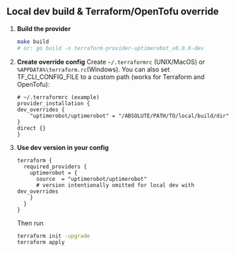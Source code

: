 ## Local dev build & Terraform/OpenTofu override

1. **Build the provider**
   ```bash
   make build
   # or: go build -o terraform-provider-uptimerobot_v0.0.0-dev
   ```

2. **Create override config**
Create ```~/.terraformrc``` (UNIX/MacOS) or ```%APPDATA%\terraform.rc```(Windows).
You can also set TF_CLI_CONFIG_FILE to a custom path (works for Terraform and OpenTofu):

    ```
    # ~/.terraformrc (example)
    provider_installation {
    dev_overrides {
        "uptimerobot/uptimerobot" = "/ABSOLUTE/PATH/TO/local/build/dir"
    }
    direct {}
    }
    ```

3. **Use dev version in your config**
    ```
    terraform {
      required_providers {
        uptimerobot = {
          source  = "uptimerobot/uptimerobot"
          # version intentionally omitted for local dev with dev_overrides
        }
      }
    }
    ```
    Then run
    ```bash
    terraform init -upgrade
    terraform apply
    ```
